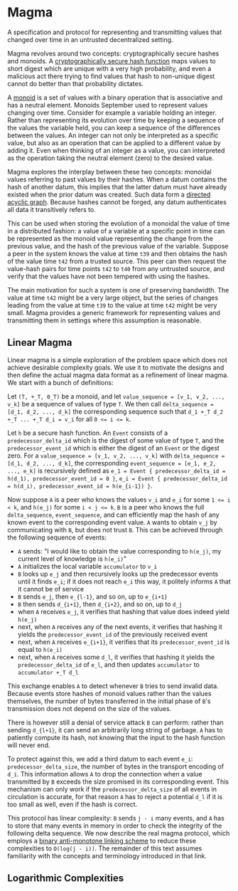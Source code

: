 # Magma

A specification and protocol for representing and transmitting values that changed over time in an untrusted decentralized setting.

Magma revolves around two concepts: cryptographically secure hashes and monoids. A [cryptographically secure hash function](https://en.wikipedia.org/wiki/Cryptographic_hash_function) maps values to short digest which are unique with a very high probability, and even a malicious act there trying to find values that hash to non-unique digest cannot do better than that probability dictates.

A [monoid](https://en.wikipedia.org/wiki/Monoid) is a set of values with a binary operation that is associative and has a neutral element. Monoids September used to represent values changing over time. Consider for example a variable holding an integer. Rather than representing its evolution over time by keeping a sequence of the values the variable held, you can keep a sequence of the differences between the values. An integer can not only be interpreted as a specific value, but also as an operation that can be applied to a different value by adding it. Even when thinking of an integer as a value, you can interpreted as the operation taking the neutral element (zero) to the desired value.

Magma explores the interplay between these two concepts: monoidal values referring to past values by their hashes. When a datum contains the hash of another datum, this implies that the latter datum must have already existed when the prior datum was created. Such data form a [directed acyclic graph](https://en.wikipedia.org/wiki/Directed_acyclic_graph). Because hashes cannot be forged, any datum authenticates all data it transitively refers to.

This can be used when storing the evolution of a monoidal the value of time in a distributed fashion: a value of a variable at a specific point in time can be represented as the monoid value representing the change from the previous value, and the hash of the previous value of the variable. Suppose a peer in the system knows the value at time `t39` and then obtains the hash of the value time `t42` from a trusted source. This peer can then request the value-hash pairs for time points `t42` to `t40` from any untrusted source, and verify that the values have not been tempered with using the hashes.

The main motivation for such a system is one of preserving bandwidth. The value at time `t42` might be a very large object, but the series of changes leading from the value at time `t39` to the value at time `t42` might be very small. Magma provides a generic framework for representing values and transmitting them in settings where this assumption is reasonable.

## Linear Magma

Linear magma is a simple exploration of the problem space which does not achieve desirable complexity goals. We use it to motivate the designs and then define the actual magma data format as a refinement of linear magma. We start with a bunch of definitions:

Let `(T, +_T, 0_T)` be a monoid, and let `value_sequence = [v_1, v_2, ..., v_k]` be a sequence of values of type `T`. We then call `delta_sequence = [d_1, d_2, ..., d_k]` the corresponding sequence such that `d_1 +_T d_2 +_T ... +_T d_i = v_i` for all `0 <= i <= k`.

Let `h` be a secure hash function. An `Event` consists of a `predecessor_delta_id` which is the digest of some value of type `T`, and the `predecessor_event_id` which is either the digest of an `Event` or the digest zero. For a `value_sequence = [v_1, v_2, ..., v_k]` with `delta_sequence = [d_1, d_2, ..., d_k]`, the corresponding `event_sequence = [e_1, e_2, ..., e_k]` is recursively defined as `e_1 = Event { predecessor_delta_id = h(d_1), predecessor_event_id = 0 }`, `e_i = Event { predecessor_delta_id = h(d_i), predecessor_event_id = h(e_{i-1}) }`.

Now suppose `A` is a peer who knows the values `v_i` and `e_i` for some `1 <= i < k`, and `h(e_j)` for some `i < j <= k`. `B` is a peer who knows the full `delta_sequence`, `event_sequence`, and can efficiently map the hash of any known event to the corresponding event value. `A` wants to obtain `v_j` by communicating with `B`, but does not trust `B`. This can be achieved through the following sequence of events:

- `A` sends: "I would like to obtain the value corresponding to `h(e_j)`, my current level of knowledge is `h(e_i)`"
- `A` initializes the local variable `accumulator` to `v_i`
- `B` looks up `e_j` and then recursively looks up the predecessor events until it finds `e_i`; if it does not reach `e_i` this way, it politely informs `A` that it cannot be of service
- `B` sends `e_j`, then `e_{l-1}`, and so on, up to `e_{i+1}`
- `B` then sends `d_{i+1}`, then `d_{i+2}`, and so on, up to `d_j`
- when `A` receives `e_j`, it verifies that hashing that value does indeed yield `h(e_j)`
- next, when `A` receives any of the next events, it verifies that hashing it yields the `predecessor_event_id` of the previously received event
- next, when `A` receives `e_{i+1}`, it verifies that its `predecessor_event_id` is equal to `h(e_i)`
- next, when `A` receives some `d_l`, it verifies that hashing it yields the `predecessor_delta_id` of `e_l`, and then updates `accumulator` to `accumulator +_T d_l`

This exchange enables `A` to detect whenever `B` tries to send invalid data. Because events store hashes of monoid values rather than the values themselves, the number of bytes transferred in the initial phase of `B`'s transmission does not depend on the size of the values.

There is however still a denial of service attack `B` can perform: rather than sending `d_{l+1}`, it can send an arbitrarily long string of garbage. `A` has to patiently compute its hash, not knowing that the input to the hash function will never end.

To protect against this, we add a third datum to each event `e_i`: `predecessor_delta_size`, the number of bytes in the transport encoding of `d_i`. This information allows `A` to drop the connection when a value transmitted by `B` exceeds the size promised in its corresponding event. This mechanism can only work if the `predecessor_delta_size` of all events in circulation is accurate, for that reason `A` has to reject a potential `d_l` if it is too small as well, even if the hash is correct.

This protocol has linear complexity: `B` sends `j - i` many events, and `A` has to store that many events in memory in order to check the integrity of the following delta sequence. We now describe the real magma protocol, which employs a [binary anti-monotone linking scheme](TODO) to reduce these complexities to `O(log(j - i))`. The remainder of this text assumes familiarity with the concepts and terminology introduced in that link.

## Logarithmic Complexities
